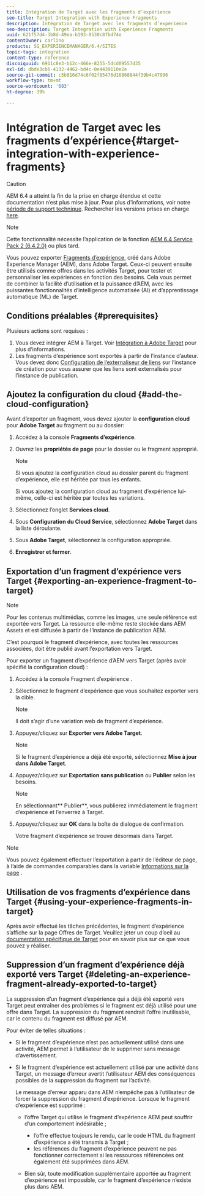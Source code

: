 ```yaml
---
title: Intégration de Target avec les fragments d’expérience
seo-title: Target Integration with Experience Fragments
description: Intégration de Target avec les fragments d’expérience
seo-description: Target Integration with Experience Fragments
uuid: 621f57d4-3b8d-49ea-b193-8530c8fbd74e
contentOwner: carlino
products: SG_EXPERIENCEMANAGER/6.4/SITES
topic-tags: integration
content-type: reference
discoiquuid: 6911c8e3-b12c-466e-8255-5dcd09557d35
exl-id: dbde3cb6-4132-4462-bd4c-0e4439110e2e
source-git-commit: c5b816d74c6f02f85476d16868844f39b4c47996
workflow-type: tm+mt
source-wordcount: '683'
ht-degree: 39%

---
```


# Intégration de Target avec les fragments d’expérience{#target-integration-with-experience-fragments}

>[!CAUTION]
>
>AEM 6.4 a atteint la fin de la prise en charge étendue et cette documentation n’est plus mise à jour. Pour plus d’informations, voir notre [période de support technique](https://helpx.adobe.com/fr/support/programs/eol-matrix.html). Rechercher les versions prises en charge [here](https://experienceleague.adobe.com/docs/?lang=fr).

>[!NOTE]
>
>Cette fonctionnalité nécessite l’application de la fonction [AEM 6.4 Service Pack 2 (6.4.2.0)](/help/release-notes/sp-release-notes.md) ou plus tard.

Vous pouvez exporter [Fragments d’expérience](/help/sites-authoring/experience-fragments.md), créé dans Adobe Experience Manager (AEM), dans Adobe Target. Ceux-ci peuvent ensuite être utilisés comme offres dans les activités Target, pour tester et personnaliser les expériences en fonction des besoins. Cela vous permet de combiner la facilité d’utilisation et la puissance d’AEM, avec les puissantes fonctionnalités d’intelligence automatisée (AI) et d’apprentissage automatique (ML) de Target.

## Conditions préalables {#prerequisites}

Plusieurs actions sont requises :

1. Vous devez intégrer AEM à Target. Voir [Intégration à Adobe Target](/help/sites-administering/target.md) pour plus d’informations.
1. Les fragments d’expérience sont exportés à partir de l’instance d’auteur. Vous devez donc [Configuration de l’externaliseur de liens](/help/sites-developing/externalizer.md) sur l’instance de création pour vous assurer que les liens sont externalisés pour l’instance de publication.

## Ajoutez la configuration du cloud {#add-the-cloud-configuration}

Avant d’exporter un fragment, vous devez ajouter la **configuration cloud** pour **Adobe Target** au fragment ou au dossier:

1. Accédez à la console **Fragments d’expérience**.
1. Ouvrez les **propriétés de page** pour le dossier ou le fragment approprié.

   >[!NOTE]
   >
   >Si vous ajoutez la configuration cloud au dossier parent du fragment d’expérience, elle est héritée par tous les enfants.
   >
   >Si vous ajoutez la configuration cloud au fragment d’expérience lui-même, celle-ci est héritée par toutes les variations.

1. Sélectionnez l’onglet **Services cloud**.

1. Sous **Configuration du Cloud Service**, sélectionnez **Adobe Target** dans la liste déroulante.
1. Sous **Adobe Target**, sélectionnez la configuration appropriée.

1. **Enregistrer et fermer**.

## Exportation d’un fragment d’expérience vers Target {#exporting-an-experience-fragment-to-target}

>[!NOTE]
>
>Pour les contenus multimédias, comme les images, une seule référence est exportée vers Target. La ressource elle-même reste stockée dans AEM Assets et est diffusée à partir de l’instance de publication AEM.
>
>C’est pourquoi le fragment d’expérience, avec toutes les ressources associées, doit être publié avant l’exportation vers Target.

Pour exporter un fragment d’expérience d’AEM vers Target (après avoir spécifié la configuration cloud) :

1. Accédez à la console Fragment d’expérience .
1. Sélectionnez le fragment d’expérience que vous souhaitez exporter vers la cible.

   >[!NOTE]
   >
   >Il doit s’agir d’une variation web de fragment d’expérience.

1. Appuyez/cliquez sur **Exporter vers Adobe Target**.

   >[!NOTE]
   >
   >Si le fragment d’expérience a déjà été exporté, sélectionnez **Mise à jour dans Adobe Target**.

1. Appuyez/cliquez sur **Exportation sans publication** ou **Publier** selon les besoins.

   >[!NOTE]
   >
   >En sélectionnant** Publier**, vous publierez immédiatement le fragment d’expérience et l’enverrez à Target.

1. Appuyez/cliquez sur **OK** dans la boîte de dialogue de confirmation.

   Votre fragment d’expérience se trouve désormais dans Target.

>[!NOTE]
>
>Vous pouvez également effectuer l’exportation à partir de l’éditeur de page, à l’aide de commandes comparables dans la variable [Informations sur la page](/help/sites-authoring/author-environment-tools.md#page-information) .

## Utilisation de vos fragments d’expérience dans Target {#using-your-experience-fragments-in-target}

Après avoir effectué les tâches précédentes, le fragment d’expérience s’affiche sur la page Offres de Target. Veuillez jeter un coup d’oeil au [documentation spécifique de Target](https://experiencecloud.adobe.com/resources/help/fr_FR/target/target/aem-experience-fragments.html) pour en savoir plus sur ce que vous pouvez y réaliser.

## Suppression d’un fragment d’expérience déjà exporté vers Target {#deleting-an-experience-fragment-already-exported-to-target}

La suppression d’un fragment d’expérience qui a déjà été exporté vers Target peut entraîner des problèmes si le fragment est déjà utilisé pour une offre dans Target. La suppression du fragment rendrait l’offre inutilisable, car le contenu du fragment est diffusé par AEM.

Pour éviter de telles situations :

* Si le fragment d’expérience n’est pas actuellement utilisé dans une activité, AEM permet à l’utilisateur de le supprimer sans message d’avertissement.
* Si le fragment d’expérience est actuellement utilisé par une activité dans Target, un message d’erreur avertit l’utilisateur AEM des conséquences possibles de la suppression du fragment sur l’activité.

   Le message d’erreur apparu dans AEM n’empêche pas à l’utilisateur de forcer la suppression du fragment d’expérience. Lorsque le fragment d’expérience est supprimé :

   * l’offre Target qui utilise le fragment d’expérience AEM peut souffrir d’un comportement indésirable ;

      * l’offre effectue toujours le rendu, car le code HTML du fragment d’expérience a été transmis à Target ;
      * les références du fragment d’expérience peuvent ne pas fonctionner correctement si les ressources référencées ont également été supprimées dans AEM.
   * Bien sûr, toute modification supplémentaire apportée au fragment d’expérience est impossible, car le fragment d’expérience n’existe plus dans AEM.
